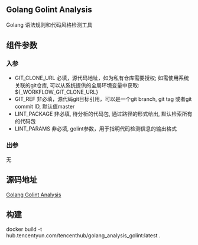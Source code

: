 ## Golang Golint Analysis

Golang 语法规则和代码风格检测工具

## 组件参数
### 入参
* GIT_CLONE_URL 必填，源代码地址，如为私有仓库需要授权; 如需使用系统关联的git仓库, 可以从系统提供的全局环境变量中获取: ${_WORKFLOW_GIT_CLONE_URL}
* GIT_REF 非必填，源代码git目标引用，可以是一个git branch, git tag 或者git commit ID, 默认值master
* LINT_PACKAGE 非必填, 待分析的代码包, 通过路径的形式给出, 默认检索所有的代码包
* LINT_PARAMS 非必填, golint参数，用于指明代码检测信息的输出格式

### 出参
无

## 源码地址

[Golang Golint Analysis](https://github.com/tencentyun/workflow-components/tree/master/golang/analysis/golint)

## 构建
docker build -t hub.tencentyun.com/tencenthub/golang_analysis_golint:latest . 